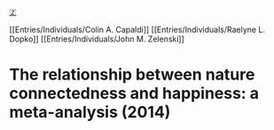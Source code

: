 [🇿](zotero://select/library/items/HFFYQ6XC)

[[Entries/Individuals/Colin A. Capaldi]] [[Entries/Individuals/Raelyne L. Dopko]] [[Entries/Individuals/John M. Zelenski]] 
# The relationship between nature connectedness and happiness: a meta-analysis (2014)

